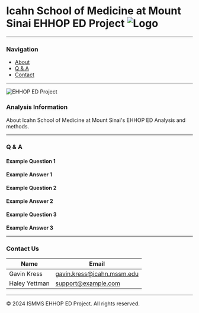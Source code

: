 # Icahn School of Medicine at Mount Sinai EHHOP ED Project    ![Logo](https://upload.wikimedia.org/wikipedia/en/thumb/9/94/ISMMS.svg/156px-ISMMS.svg.png)


---

### Navigation
- [About](#about)
- [Q & A](#q--a)
- [Contact](#contact)

---

![EHHOP ED Project](https://images.squarespace-cdn.com/content/5efcdc780ccf5b7f5d08a77b/1593709284045-PAIQHCI1Q2QW798U9YXF/EHHOP_LOG.jpg?format=1500w&content-type=image%2Fjpeg)

### Analysis Information

About Icahn School of Medicine at Mount Sinai's EHHOP ED Analysis and methods.

---

### Q & A

#### Example Question 1
**Example Answer 1**

#### Example Question 2
**Example Answer 2**

#### Example Question 3
**Example Answer 3**

---

### Contact Us

| Name          | Email                                                           |
|---------------|-----------------------------------------------------------------|
| Gavin Kress   | [gavin.kress@icahn.mssm.edu](mailto:gavin.kress@icahn.mssm.edu) |
| Haley Yettman | [support@example.com](mailto:support@example.com)               |

---

&copy; 2024 ISMMS EHHOP ED Project. All rights reserved.

